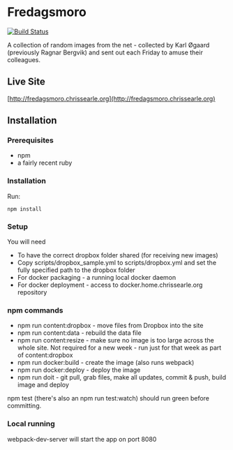 # Fredagsmoro

[![Build Status](https://travis-ci.org/chrissearle/fredagsmoro_react.svg?branch=master)](https://travis-ci.org/chrissearle/fredagsmoro_react)

A collection of random images from the net - collected by Karl Øgaard (previously Ragnar Bergvik) and sent out each Friday to amuse their colleagues.

## Live Site

[http://fredagsmoro.chrissearle.org](http://fredagsmoro.chrissearle.org)

## Installation

### Prerequisites

* npm
* a fairly recent ruby

### Installation

Run:

    npm install

### Setup

You will need

* To have the correct dropbox folder shared (for receiving new images)
* Copy scripts/dropbox_sample.yml to scripts/dropbox.yml and set the fully specified path to the dropbox folder
* For docker packaging - a running local docker daemon
* For docker deployment - access to docker.home.chrissearle.org repository

### npm commands

* npm run content:dropbox - move files from Dropbox into the site
* npm run content:data - rebuild the data file
* npm run content:resize - make sure no image is too large across the whole site. Not required for a new week - run just for that week as part of content:dropbox
* npm run docker:build - create the image (also runs webpack)
* npm run docker:deploy - deploy the image
* npm run doit - git pull, grab files, make all updates, commit & push, build image and deploy

npm test (there's also an npm run test:watch) should run green before committing.

### Local running

webpack-dev-server will start the app on port 8080
